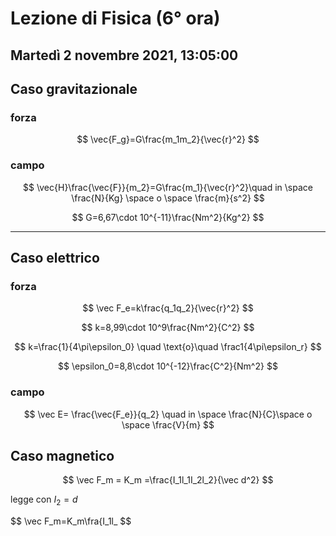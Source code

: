 #  Lezione di Fisica (6° ora)
## Martedì 2 novembre 2021, 13:05:00

## Caso gravitazionale

### forza
$$
\vec{F_g}=G\frac{m_1m_2}{\vec{r}^2}
$$
### campo
$$
\vec{H}\frac{\vec{F}}{m_2}=G\frac{m_1}{\vec{r}^2}\quad in \space \frac{N}{Kg} \space o \space \frac{m}{s^2}
$$

$$
G=6,67\cdot 10^{-11}\frac{Nm^2}{Kg^2}
$$

---

## Caso elettrico

### forza
$$
\vec F_e=k\frac{q_1q_2}{\vec{r}^2}
$$


$$
k=8,99\cdot 10^9\frac{Nm^2}{C^2}
$$

$$
k=\frac{1}{4\pi\epsilon_0} \quad \text{o}\quad \frac1{4\pi\epsilon_r}
$$

$$
\epsilon_0=8,8\cdot 10^{-12}\frac{C^2}{Nm^2}
$$

### campo 

$$
\vec E= \frac{\vec{F_e}}{q_2} \quad in \space \frac{N}{C}\space o \space \frac{V}{m}
$$

## Caso magnetico


$$
\vec F_m = K_m =\frac{I_1l_1I_2l_2}{\vec d^2}
$$

legge con $I_2=d$


$$
\vec F_m=K_m\fra{I_1l_
$$
<!--stackedit_data:
eyJoaXN0b3J5IjpbLTI1MjQ1MTExNiwtNDA4MDA3OTA5LDEyMz
YxMzg0MzFdfQ==
-->